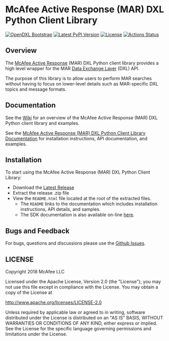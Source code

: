 # McAfee Active Response (MAR) DXL Python Client Library
[![OpenDXL Bootstrap](https://img.shields.io/badge/Built%20With-OpenDXL%20Bootstrap-blue.svg)](https://github.com/opendxl/opendxl-bootstrap-python)
[![Latest PyPI Version](https://img.shields.io/pypi/v/dxlmarclient.svg)](https://pypi.python.org/pypi/dxlmarclient)
[![License](https://img.shields.io/badge/License-Apache%202.0-blue.svg)](https://opensource.org/licenses/Apache-2.0)
[![Actions Status](https://github.com/opendxl/opendxl-mar-client-python/workflows/Build/badge.svg)](https://github.com/opendxl/opendxl-mar-client-python/actions)

## Overview

The [McAfee Active Response](https://www.mcafee.com/enterprise/en-us/products/active-response.html) (MAR) DXL Python
client library provides a high level wrapper for the MAR [Data Exchange Layer](http://www.mcafee.com/us/solutions/data-exchange-layer.aspx)
(DXL) API.

The purpose of this library is to allow users to perform MAR searches without having to focus
on lower-level details such as MAR-specific DXL topics and message formats.

## Documentation

See the [Wiki](https://github.com/opendxl/opendxl-mar-client-python/wiki) for an overview of the McAfee Active Response (MAR) DXL Python client library and examples.

See the [McAfee Active Response (MAR) DXL Python Client Library Documentation](https://opendxl.github.io/opendxl-mar-client-python/pydoc) for
installation instructions, API documentation, and examples.

## Installation

To start using the McAfee Active Response (MAR) DXL Python Client Library:

* Download the [Latest Release](https://github.com/opendxl/opendxl-mar-client-python/releases/latest)
* Extract the release .zip file
* View the `README.html` file located at the root of the extracted files.
  * The `README` links to the documentation which includes installation instructions, API details, and samples.
  * The SDK documentation is also available on-line [here](https://opendxl.github.io/opendxl-mar-client-python/pydoc).

## Bugs and Feedback

For bugs, questions and discussions please use the [Github Issues](https://github.com/opendxl/opendxl-mar-client-python/issues).

## LICENSE

Copyright 2018 McAfee LLC

Licensed under the Apache License, Version 2.0 (the "License"); you may not use this file except in compliance with the License. You may obtain a copy of the License at

http://www.apache.org/licenses/LICENSE-2.0

Unless required by applicable law or agreed to in writing, software distributed under the License is distributed on an "AS IS" BASIS, WITHOUT WARRANTIES OR CONDITIONS OF ANY KIND, either express or implied. See the License for the specific language governing permissions and limitations under the License. 
